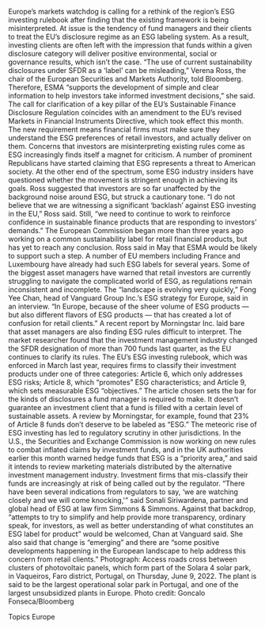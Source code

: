 Europe’s markets watchdog is calling for a rethink of the region’s ESG investing rulebook after finding that the existing framework is being misinterpreted.
At issue is the tendency of fund managers and their clients to treat the EU’s disclosure regime as an ESG labeling system. As a result, investing clients are often left with the impression that funds within a given disclosure category will deliver positive environmental, social or governance results, which isn’t the case.
“The use of current sustainability disclosures under SFDR as a ‘label’ can be misleading,” Verena Ross, the chair of the European Securities and Markets Authority, told Bloomberg. Therefore, ESMA “supports the development of simple and clear information to help investors take informed investment decisions,” she said.
The call for clarification of a key pillar of the EU’s Sustainable Finance Disclosure Regulation coincides with an amendment to the EU’s revised Markets in Financial Instruments Directive, which took effect this month. The new requirement means financial firms must make sure they understand the ESG preferences of retail investors, and actually deliver on them.
Concerns that investors are misinterpreting existing rules come as ESG increasingly finds itself a magnet for criticism. A number of prominent Republicans have started claiming that ESG represents a threat to American society. At the other end of the spectrum, some ESG industry insiders have questioned whether the movement is stringent enough in achieving its goals. Ross suggested that investors are so far unaffected by the background noise around ESG, but struck a cautionary tone.
“I do not believe that we are witnessing a significant ‘backlash’ against ESG investing in the EU,” Ross said. Still, “we need to continue to work to reinforce confidence in sustainable finance products that are responding to investors’ demands.”
The European Commission began more than three years ago working on a common sustainability label for retail financial products, but has yet to reach any conclusion. Ross said in May that ESMA would be likely to support such a step. A number of EU members including France and Luxembourg have already had such ESG labels for several years.
Some of the biggest asset managers have warned that retail investors are currently struggling to navigate the complicated world of ESG, as regulations remain inconsistent and incomplete.
The “landscape is evolving very quickly,” Fong Yee Chan, head of Vanguard Group Inc.’s ESG strategy for Europe, said in an interview. “In Europe, because of the sheer volume of ESG products — but also different flavors of ESG products — that has created a lot of confusion for retail clients.”
A recent report by Morningstar Inc. laid bare that asset managers are also finding ESG rules difficult to interpret. The market researcher found that the investment management industry changed the SFDR designation of more than 700 funds last quarter, as the EU continues to clarify its rules.
The EU’s ESG investing rulebook, which was enforced in March last year, requires firms to classify their investment products under one of three categories: Article 6, which only addresses ESG risks; Article 8, which “promotes” ESG characteristics; and Article 9, which sets measurable ESG “objectives.”
The article chosen sets the bar for the kinds of disclosures a fund manager is required to make. It doesn’t guarantee an investment client that a fund is filled with a certain level of sustainable assets. A review by Morningstar, for example, found that 23% of Article 8 funds don’t deserve to be labeled as “ESG.”
The meteoric rise of ESG investing has led to regulatory scrutiny in other jurisdictions. In the U.S., the Securities and Exchange Commission is now working on new rules to combat inflated claims by investment funds, and in the UK authorities earlier this month warned hedge funds that ESG is a “priority area,” and said it intends to review marketing materials distributed by the alternative investment management industry.
Investment firms that mis-classify their funds are increasingly at risk of being called out by the regulator. “There have been several indications from regulators to say, ‘we are watching closely and we will come knocking,'” said Sonali Siriwardena, partner and global head of ESG at law firm Simmons & Simmons.
Against that backdrop, “attempts to try to simplify and help provide more transparency, ordinary speak, for investors, as well as better understanding of what constitutes an ESG label for product” would be welcomed, Chan at Vanguard said.
She also said that change is “emerging” and there are “some positive developments happening in the European landscape to help address this concern from retail clients.”
Photograph: Access roads cross between clusters of photovoltaic panels, which form part of the Solara 4 solar park, in Vaqueiros, Faro district, Portugal, on Thursday, June 9, 2022. The plant is said to be the largest operational solar park in Portugal, and one of the largest unsubsidized plants in Europe. Photo credit: Goncalo Fonseca/Bloomberg

Topics
Europe
